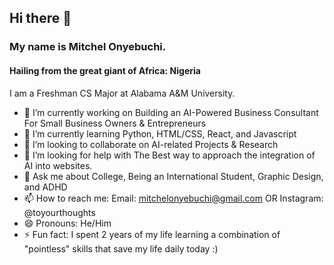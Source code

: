 ## Hi there 👋


### My name is Mitchel Onyebuchi. 
#### Hailing from the great giant of Africa: Nigeria
I am a Freshman CS Major at Alabama A&M University. 

- 🔭 I’m currently working on Building an AI-Powered Business Consultant For Small Business Owners & Entrepreneurs
- 🌱 I’m currently learning Python, HTML/CSS, React, and Javascript
- 👯 I’m looking to collaborate on AI-related Projects & Research
- 🤔 I’m looking for help with The Best way to approach the integration of AI into websites.
- 💬 Ask me about College, Being an International Student, Graphic Design, and ADHD
- 📫 How to reach me: Email: mitchelonyebuchi@gmail.com OR Instagram: @toyourthoughts
- 😄 Pronouns: He/Him
- ⚡ Fun fact: I spent 2 years of my life learning a combination of "pointless" skills that save my life daily today :)
